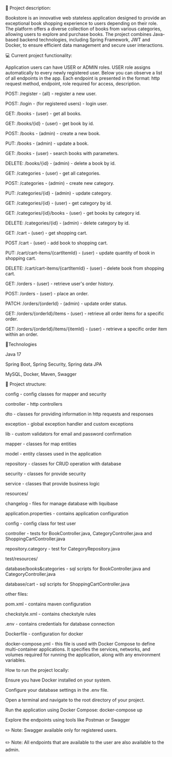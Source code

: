 📄 Project description:

Bookstore is an innovative web stateless application designed to provide an exceptional book shopping experience to users depending on their role. The platform offers a diverse collection of books from various categories, allowing users to explore and purchase books. The project combines Java-based backend technologies, including Spring Framework, JWT and Docker, to ensure efficient data management and secure user interactions.

💻 Current project functionality:

Application users can have USER or ADMIN roles. USER role assigns automatically to every newly registered user. Below you can observe a list of all endpoints in the app. Each endpoint is presented in the format: http request method, endpoint, role required for access, description.

POST: /register - (all) - register a new user.

POST: /login - (for registered users) - login user.

GET: /books - (user) - get all books.

GET: /books/{id} - (user) - get book by id.

POST: /books - (admin) - create a new book.

PUT: /books - (admin) - update a book.

GET: /books - (user) - search books with parameters.

DELETE: /books/{id} - (admin) - delete a book by id.

GET: /categories - (user) - get all categories.

POST: /categories - (admin) - create new category.

PUT: /categories/{id} - (admin) - update category.

GET: /categories/{id} - (user) - get category by id.

GET: /categories/{id}/books - (user) - get books by category id.

DELETE: /categories/{id} - (admin) - delete category by id.

GET: /cart - (user) - get shopping cart.

POST /cart - (user) - add book to shopping cart.

PUT: /cart/cart-items/{cartItemId} - (user) - update quantity of book in shopping cart.

DELETE: /cart/cart-items/{cartItemId} - (user) - delete book from shopping cart.

GET: /orders - (user) - retrieve user's order history.

POST: /orders - (user) - place an order.

PATCH: /orders/{orderId} - (admin) - update order status.

GET: /orders/{orderId}/items - (user) - retrieve all order items for a specific order.

GET: /orders/{orderId}/items/{itemId} - (user) - retrieve a specific order item within an order.

🔨Technologies

Java 17

Spring Boot, Spring Security, Spring data JPA

MySQL, Docker, Maven, Swagger

📂 Project structure:

config - config classes for mapper and security

controller - http controllers

dto - classes for providing information in http requests and responses

exception - global exception handler and custom exceptions

lib - custom validators for email and password confirmation

mapper - classes for map entities

model - entity classes used in the application

repository - classes for CRUD operation with database

security - classes for provide security

service - classes that provide business logic

resources/

changelog - files for manage database with liquibase

application.properties - contains application configuration

config - config class for test user

controller - tests for BookController.java, CategoryController.java and ShoppingCartController.java

repository.category - test for CategoryRepository.java

test/resources/

database/books&categories - sql scripts for BookController.java and CategoryController.java

database/cart - sql scripts for ShoppingCartController.java

other files:

pom.xml - contains maven configuration

checkstyle.xml - contains checkstyle rules

.env - contains credentials for database connection

Dockerfile - configuration for docker

docker-compose.yml - this file is used with Docker Compose to define multi-container applications. It specifies the services, networks, and volumes required for running the application, along with any environment variables.

How to run the project locally:

Ensure you have Docker installed on your system.

Configure your database settings in the .env file.

Open a terminal and navigate to the root directory of your project.

Run the application using Docker Compose: docker-compose up

Explore the endpoints using tools like Postman or Swagger

✏️ Note: Swagger available only for registered users.

✏️ Note: Аll endpoints that are available to the user are also available to the admin.
